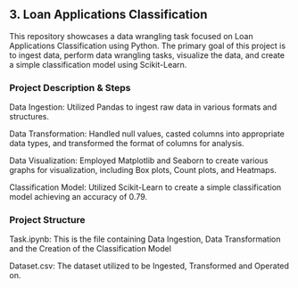 <h2>3. Loan Applications Classification</h2>
This repository showcases a data wrangling task focused on Loan Applications Classification using Python. The primary goal of this project is to ingest data, perform data wrangling tasks, visualize the data, and create a simple classification model using Scikit-Learn.

<h3>Project Description & Steps</h3>

Data Ingestion: Utilized Pandas to ingest raw data in various formats and structures.

Data Transformation: Handled null values, casted columns into appropriate data types, and transformed the format of columns for analysis.

Data Visualization: Employed Matplotlib and Seaborn to create various graphs for visualization, including Box plots, Count plots, and Heatmaps.

Classification Model: Utilized Scikit-Learn to create a simple classification model achieving an accuracy of 0.79.

<h3>Project Structure</h3>

Task.ipynb: This is the file containing Data Ingestion, Data Transformation and the Creation of the Classification Model

Dataset.csv: The dataset utilized to be Ingested, Transformed and Operated on.
